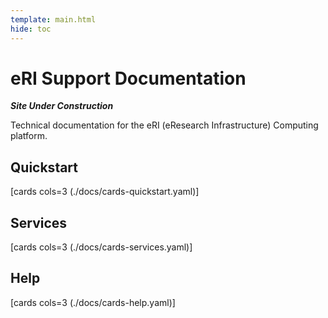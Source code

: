 ```yaml
---
template: main.html
hide: toc
---
```


# eRI Support Documentation

***Site Under Construction***  

Technical documentation for the eRI (eResearch Infrastructure) Computing platform.

## Quickstart

[cards cols=3 (./docs/cards-quickstart.yaml)]

## Services

[cards cols=3 (./docs/cards-services.yaml)]

## Help

[cards cols=3 (./docs/cards-help.yaml)]
